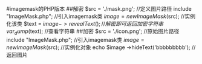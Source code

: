 #imagemask的PHP版本
##解密
    $src = './mask.png'; //定义图片路径
    include "ImageMask.php"; //引入imagemask类
    $image = new ImageMask($src); //实例化该类
    $text = $image ->revealText(); //解密即可返回加密字符串
    var_dump($text); //查看字符串
##加密
    $src = './icon.png'; //原始图片路径
    include "ImageMask.php"; //引入imagemask类
    $image = new ImageMask($src); //实例化对象
    echo  $image ->hideText('bbbbbbbbb'); //返回图片